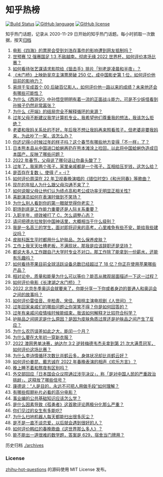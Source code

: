 # 知乎热榜
[![Build Status](https://github.com/ToWeLong/zhihu-hot-questions/workflows/CI/badge.svg)](https://github.com/ToWeLong/zhihu-hot-questions/actions)
[![GitHub language](https://img.shields.io/badge/language-golang-orange.svg)](https://golang.org/)
[![GitHub license](https://img.shields.io/github/license/ToWeLong/zhihu-hot-questions)](https://github.com/ToWeLong/zhihu-hot-questions/blob/main/LICENSE)

知乎热门话题，记录从 2020-11-29 日开始的知乎热门话题。每小时抓取一次数据，按天[归档](./archives)

<!-- BEGIN -->

1. [电影《四海》的票房会受到刘浩存事件的影响遭到网友抵制吗？](https://www.zhihu.com/question/492078807)
1. [世预赛 12 强赛国足 1:3 不敌越南，彻底无缘 2022 世界杯，如何评价本场比赛？](https://www.zhihu.com/question/514309169)
1. [如何看待张艺谋请求影院给《狙击手》排片「别老是凌晨和半夜」？](https://www.zhihu.com/question/514122194)
1. [《水门桥》上映助吴京主演票房破 250 亿，成中国影史第 1 位，如何评价他目前的影响力？](https://www.zhihu.com/question/514327198)
1. [易烊千玺成首个 00 后破百亿影人，如何评价他一路以来的成绩？未来他还会有哪些可能性？](https://www.zhihu.com/question/514415016)
1. [为什么《西游记》中孙悟空明明有着一流的正面战斗能力，可是不少妖怪看到孙猴子仍然非常嚣张？](https://www.zhihu.com/question/514227844)
1. [为什么《开端》的结局完全不解释循环的来源？](https://www.zhihu.com/question/513431969)
1. [过年父母不断建议我学计算机专业，我希望他们尊重我的想法，我该怎么拒绝？](https://www.zhihu.com/question/379679994)
1. [老婆和我妈关系处的不好，年后我不想让我妈再来照看孩子，但老婆非要我妈来，为此吵了一架，该怎么办？](https://www.zhihu.com/question/514176417)
1. [你还记得小时候过年的样子吗？这个春节有哪些地方变得「不一样」了？](https://www.zhihu.com/question/513477241)
1. [日本熊本县从中国进口蛤蜊再扔在熊本滩涂上捡回，以此将中国蛤蜊伪造成日本国产，反映了哪些问题？](https://www.zhihu.com/question/514421351)
1. [2022 年春节，父母说了哪句话让你鼻头酸了？](https://www.zhihu.com/question/513786303)
1. [过年了，我家两个孩子，家里亲戚都是一个孩子，互相给压岁钱，这怎么给？](https://www.zhihu.com/question/367136570)
1. [是否存在复数 j，使得 j² = -i？](https://www.zhihu.com/question/514085899)
1. [如何评价周深在 22 年卫视春晚演唱的《错位时空》《和光同春》等歌曲？](https://www.zhihu.com/question/514339823)
1. [现在的年轻人为什么跟父母沟通不来了？](https://www.zhihu.com/question/504983307)
1. [如何说服父母让他们认为绩点高和考公成功率无明显正相关性?](https://www.zhihu.com/question/490671054)
1. [喜剧演员如何在表演时做到不笑场？](https://www.zhihu.com/question/30288662)
1. [为什么别人看到你的第一眼就觉得你老实？](https://www.zhihu.com/question/53387723)
1. [职场到底是工作能力重要还是人际关系重要？](https://www.zhihu.com/question/513836915)
1. [入职半年，绩效被打了 C，怎么调整心态？](https://www.zhihu.com/question/514072152)
1. [请问把德古拉放到中国神话里，大概相当于什么级别？](https://www.zhihu.com/question/503733164)
1. [我是一名高三的学生，面对即将迎来的高考，心里难免有些不安，能给我些建议吗？](https://www.zhihu.com/question/514418026)
1. [皮肤科医生平时都用什么护肤品，怎么保养皮肤？](https://www.zhihu.com/question/266024316)
1. [工作上我天天吐槽老板，不满现状，那我是应该辞职还是坚持？](https://www.zhihu.com/question/506013043)
1. [都说大多人工作跟自己大学时专业不对口，那工作除了能拿到一份薪水，还能有乐趣吗？](https://www.zhihu.com/question/509598327)
1. [如何看待苹果目前全球活跃设备总数已经超过了 18 亿？你正在使用苹果哪些产品？](https://www.zhihu.com/question/514078580)
1. [相对论中，质量和能量为什么可以等价？能否从微观层面描述一下这一过程？](https://www.zhihu.com/question/509729561)
1. [如何评价电影《长津湖之水门桥》？](https://www.zhihu.com/question/513091576)
1. [2022 北京冬季奥运会就要来了，你能分享一下你或者身边的普通人和奥运会之间的故事吗？](https://www.zhihu.com/question/514385138)
1. [如何评价雷佳音、辛柏青、宋佳、殷桃主演电视剧《人世间》？](https://www.zhihu.com/question/509511193)
1. [过年回家亲戚们的哪些问题让你哭笑不得？你是如何回答的？](https://www.zhihu.com/question/513150905)
1. [过年有亲戚问疫情啥时候能结束，我该如何解释才比较符合科学？](https://www.zhihu.com/question/512739234)
1. [护肤品之间搓泥是什么原因？是因为皮肤角质过厚还是护肤品之间产生了反应？](https://www.zhihu.com/question/507286752)
1. [为什么农历误差如此之大，能闰一个月？](https://www.zhihu.com/question/514307216)
1. [为什么要在大年初一穿新衣服？](https://www.zhihu.com/question/513869957)
1. [2022 澳网男单决赛，纳达尔 3:2 逆转梅德韦杰夫拿到第 21 次大满贯冠军，如何评价这场比赛？](https://www.zhihu.com/question/514140378)
1. [为什么李诗情循环次数比肖鹤云多，身体状况却比肖鹤云好？](https://www.zhihu.com/question/512443069)
1. [如何评价姜昆、戴志诚在 2022 年春晚表演的相声《欢乐方言》？](https://www.zhihu.com/question/514245691)
1. [晚上睡不着和熬夜有区别吗？](https://www.zhihu.com/question/321319806)
1. [外交部回应「日本国会众议院通过涉华决议」，称「是对中国人民的严重政治挑衅」，这释放了哪些信号？](https://www.zhihu.com/question/514336421)
1. [康德说：“人是目的，永远不可把人用做手段”如何理解？](https://www.zhihu.com/question/50718625)
1. [有哪些假期补片必看的高分电影？](https://www.zhihu.com/question/512328474)
1. [事业编的公共基础知识应该怎么学？](https://www.zhihu.com/question/265017751)
1. [是什么因素导致《孤勇者》这首歌评论两极分化那么严重？](https://www.zhihu.com/question/500029703)
1. [你们见过的女生有多能吃?](https://www.zhihu.com/question/315321800)
1. [为什么扫地机器人每天都能扫出很多灰尘？](https://www.zhihu.com/question/55580098)
1. [是不是一直不谈恋爱，以后就会遇到很好的人？](https://www.zhihu.com/question/514390898)
1. [如何评价韩红的春晚歌曲《这世界那么多人》？](https://www.zhihu.com/question/514241236)
1. [能不能出一道很难的数学题，答案是 629，宿舍当门牌用？](https://www.zhihu.com/question/492044679)

<!-- END -->

历史归档 [./archives](./archives)


### License
[zhihu-hot-questions](https://github.com/towelong/zhihu-hot-questions) 的源码使用 MIT License 发布。